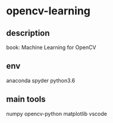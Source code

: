 # opencv-learning

## description

book: Machine Learning for OpenCV

## env

anaconda
spyder
python3.6

## main tools

numpy
opencv-python
matplotlib
vscode
